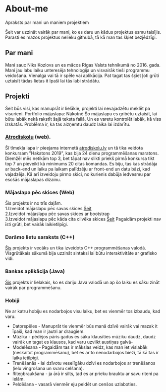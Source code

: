 # About-me
Apraksts par mani un maniem projektiem

Šeit var uzzināt vairāk par mani, ko es daru un kādus projektus esmu taisījis. Parasti es mazos projektus nelieku githubā, tā kā man tas šķiet bezjēdzīgi.
## Par mani
Mani sauc Niks Kozlovs un es mācos Rīgas Valsts tehnikumā no 2016. gada. Mani jau labu laiku unteresēja tehnologija un visvairāk tieši programmu veidošana. Vienalga vai tā ir spēle vai aplikācija. Pat tagat tas šķiet ļoti grūti uztaisīt tādas lietas it īpaši lai tās labi strādātu.
## Projekti
Šeit būs visi, kas manuprāt ir lielākie, projekti lai nevajadzētu meklēt pa visurieni.
Portfolio mājaslapa: Nākotnē
Šo mājaslapu es gribētu uztaisīt, lai būtu labāk nekā rakstīt šajā teksta failā. Un es varetu kontrolēt labāk, kā viss izskatās. Problēma ir, ka tas aizņemtu daudz laika lai izdarītu.
### [Atrodiskolu](https://github.com/nilsons20000/hakatons) (web).
Šī tīmekļa lapa ir pieejama internetā [atrodiskolu.lv](http://atrodiskolu.lv/) un tā tika veidota konkursam "Hakatons 2019", kas bija 24 dienu programmēšanas maratons. Diemžēl mēs netikām top 3, bet tāpat nav slikti priekš pirmā konkursa tikt top 7 un pieveikt kā minimums 20 citas komandas. Es biju, tas kas strādāja ar back-end un laiku pa laikam palīdzēju ar front-end un datu bāzi, kad vajadzēja. Kā arī izveidoju pirmo skici, no kurienis dabūja iedvesmu par esošās mājaslapas dizainu.
### Mājaslapa pēc skices (Web)
Šis projekts ir no trīs daļām.  
        1.Izveidot mājaslapu pēc savas skices [Šeit](https://github.com/sloppynick3/Majaslapa-pec-skices)  
        2.Izveidot mājaslapu pēc savas skices ar bootstrap  
        3.Izveidot mājaslapu pēc kāda cita cilvēka skices  [Šeit](https://github.com/sloppynick3/Darbs-pec-skices)
Pagaidām projekti nav īsti grūti, bet vairāk laikietilpīgi.

### Darāmo lietu saraksts (C++)
[Šis](https://github.com/sloppynick3/ToDoList) projekts ir vecāks un tika izveidots C++ programmēšanas valodā.
Visgrūtākais sākumā bija uzzināt sintaksi lai būtu interaktivitāte ar grafisko vidi.

### Bankas aplikācija (Java)
[Šis](https://github.com/sloppynick3/Bankas-aplikacija) projekts ir lielakais, ko es dariju Java valodā un ap šo laiku es sāku zināt vairāk par programmēšanu.


### Hobiji
Ne ar katru hobiju es nodarbojos visu laiku, bet es vienmēr tos izbaudu, kad varu.
- Datorspēles - Manuprāt tie vienmēr būs manā dzīvē vairāk vai mazak it īpaši, kad man ir jautri ar draugiem.
- Mūzika - pēdējos pāris gadus es sāku klausīties mūziku daudz, daudz vairāk un tagat es klausos, kad varu uzvilkt austiņas galvā- 
- Modelēsana - Pagaidām tas ir mākslas veidz, kas man iet vislabāk (neskaitot programmēšanu), bet es ar to nenodarbojos bieži, tā kā tas ir laika ietilpīgi.
- Trenēšanās - lai dzīvotu veselīgāku dzīvi es nodarbojos ar trenēšanos (ielu vingrošana un svaru celšana).
- Riteņbraukšana - ja ārā ir silts, tad es ar prieku brauktu ar savu riteni pa ielām.
- Peldēšana - vasarā vienmēr eju peldēt un cenšos uzlaboties.
